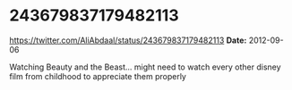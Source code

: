 # 243679837179482113
https://twitter.com/AliAbdaal/status/243679837179482113
**Date:** 2012-09-06

Watching Beauty and the Beast... might need to watch every other disney film from childhood to appreciate them properly
